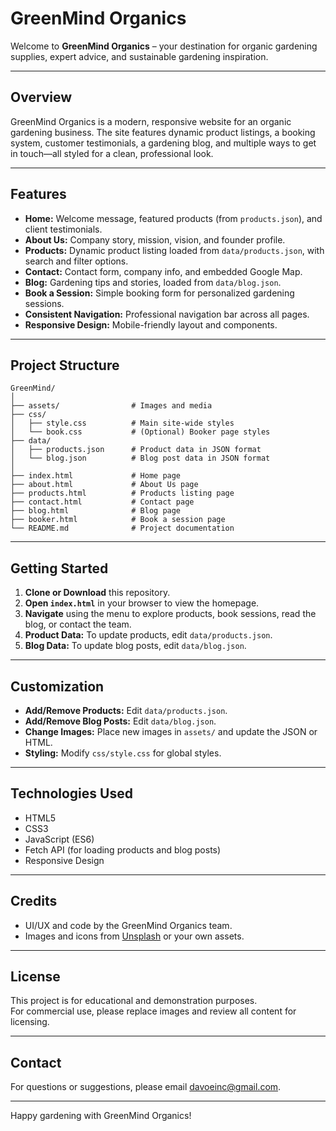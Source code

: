 # GreenMind Organics

Welcome to **GreenMind Organics** – your destination for organic gardening supplies, expert advice, and sustainable gardening inspiration.

---

## Overview

GreenMind Organics is a modern, responsive website for an organic gardening business. The site features dynamic product listings, a booking system, customer testimonials, a gardening blog, and multiple ways to get in touch—all styled for a clean, professional look.

---

## Features

- **Home:** Welcome message, featured products (from `products.json`), and client testimonials.
- **About Us:** Company story, mission, vision, and founder profile.
- **Products:** Dynamic product listing loaded from `data/products.json`, with search and filter options.
- **Contact:** Contact form, company info, and embedded Google Map.
- **Blog:** Gardening tips and stories, loaded from `data/blog.json`.
- **Book a Session:** Simple booking form for personalized gardening sessions.
- **Consistent Navigation:** Professional navigation bar across all pages.
- **Responsive Design:** Mobile-friendly layout and components.

---

## Project Structure

```
GreenMind/
│
├── assets/                # Images and media
├── css/
│   ├── style.css          # Main site-wide styles
│   └── book.css           # (Optional) Booker page styles
├── data/
│   ├── products.json      # Product data in JSON format
│   └── blog.json          # Blog post data in JSON format
│
├── index.html             # Home page
├── about.html             # About Us page
├── products.html          # Products listing page
├── contact.html           # Contact page
├── blog.html              # Blog page
├── booker.html            # Book a session page
└── README.md              # Project documentation
```

---

## Getting Started

1. **Clone or Download** this repository.
2. **Open `index.html`** in your browser to view the homepage.
3. **Navigate** using the menu to explore products, book sessions, read the blog, or contact the team.
4. **Product Data:** To update products, edit `data/products.json`.
5. **Blog Data:** To update blog posts, edit `data/blog.json`.

---

## Customization

- **Add/Remove Products:** Edit `data/products.json`.
- **Add/Remove Blog Posts:** Edit `data/blog.json`.
- **Change Images:** Place new images in `assets/` and update the JSON or HTML.
- **Styling:** Modify `css/style.css` for global styles.

---

## Technologies Used

- HTML5
- CSS3
- JavaScript (ES6)
- Fetch API (for loading products and blog posts)
- Responsive Design

---

## Credits

- UI/UX and code by the GreenMind Organics team.
- Images and icons from [Unsplash](https://unsplash.com/) or your own assets.

---

## License

This project is for educational and demonstration purposes.  
For commercial use, please replace images and review all content for licensing.

---

## Contact

For questions or suggestions, please email [davoeinc@gmail.com](mailto:davoeinc@gmail.com).

---

Happy gardening with GreenMind Organics!